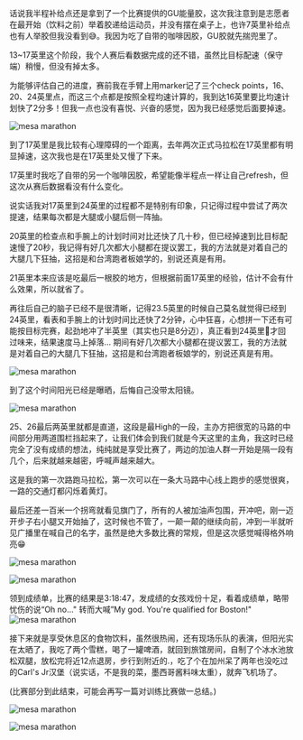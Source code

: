 
话说我半程补给点还是拿到了一个比赛提供的GU能量胶，这次我注意到是志愿者在最开始（饮料之前）举着胶递给运动员，并没有摆在桌子上，也许7英里补给点也有人举胶但我没看到😅。我因为吃了自带的咖啡因胶，GU胶就先揣兜里了。

13~17英里这个阶段，我个人赛后看数据完成的还不错，虽然比目标配速（保守端）稍慢，但没有掉太多。

为能够评估自己的进度，赛前我在手臂上用marker记了三个check points，16、20、24英里点，而这三个点都是按照全程均速计算的，我到达16英里要比均速计划快了2分多！但我一点也没有喜悦、兴奋的感觉，因为我已经感觉后面要掉速。

![mesa marathon](/img/2025-02-08-mesa-marathon/IMG_0068.jpg)

到了17英里是我比较有心理障碍的一个距离，去年两次正式马拉松在17英里都有明显掉速，这次我也是在17英里处又慢了下来。

17英里时我吃了自带的另一个咖啡因胶，希望能像半程点一样让自己refresh，但这次从赛后数据看没有什么变化。

说实话我对17英里到24英里的过程都不是特别有印象，只记得过程中尝试了两次提速，结果每次都是大腿或小腿后侧一阵抽。

20英里的检查点和手腕上的计划时间对比还快了几十秒，但已经掉速到比目标配速慢了20秒，我记得有好几次都大小腿都在提议罢工，我的方法就是对着自己的大腿几下狂抽，这招是和台湾跑者板娘学的，别说还真是有用。

21英里本来应该是吃最后一根胶的地方，但根据前面17英里的经验，估计不会有什么效果，所以就省了。

再往后自己的脑子已经不是很清晰，记得23.5英里的时候自己莫名就觉得已经到24英里，看表和手腕上的计划时间比还快了2分钟，心中狂喜，心想拼一下还有可能按目标完赛，起劲地冲了半英里（其实也只是8分迈），真正看到24英里🚩才回过味来，结果速度马上掉落… 期间有好几次都大小腿都在提议罢工，我的方法就是对着自己的大腿几下狂抽，这招是和台湾跑者板娘学的，别说还真是有用。

![mesa marathon](/img/2025-02-08-mesa-marathon/image_29.jpg)

到了这个时间阳光已经是曝晒，后悔自己没带太阳镜。

![mesa marathon](/img/2025-02-08-mesa-marathon/image_21.jpg)

25、26最后两英里就都是直道，这段是最High的一段，主办方把很宽的马路的中间部分用两道围栏挡起来了，让我们体会到我们就是今天这里的主角，我这时已经完全了没有成绩的想法，纯纯就是享受比赛了，两边的加油人群一开始是隔一段有几个，后来就越来越密，呼喊声越来越大。

这是我的第一次路跑马拉松，第一次可以在一条大马路中心线上跑步的感觉很爽，一路的交通灯都闪烁着黄灯。

最后还差一百米一个拐弯就看见旗门了，所有的人被加油声包围，开冲吧，刚一迈开步子右小腿又开始抽了，这时候也不管了，一颠一颠的继续向前，冲到一半就听见广播里在喊自己的名字，虽然是绝大多数比赛的常规，但是这次感觉喊得格外响亮😁

![mesa marathon](/img/2025-02-08-mesa-marathon/image_34.jpg)

![mesa marathon](/img/2025-02-08-mesa-marathon/image_16.jpg)

领到成绩单，比赛的结果是3:18:47，发成绩的女孩戏份十足，看着成绩单，略带忧伤的说“Oh no..." 转而大喊”My god. You're qualified for Boston!"
![mesa marathon](/img/2025-02-08-mesa-marathon/IMG_0099.jpg)

接下来就是享受休息区的食物饮料，虽然很热闹，还有现场乐队的表演，但阳光实在太晒了，我吃了两个雪糕，喝了一罐啤酒，就回到旅馆房间，自制了个冰水池放松双腿，放松完将近12点退房，步行到附近的.，吃了个在加州呆了两年也没吃过的Carl's Jr汉堡（说实话，不是我的菜，墨西哥酱料味太重），就奔飞机场了。

(比赛部分到此结束，可能会再写一篇对训练比赛做一总结。)

![mesa marathon](/img/2025-02-08-mesa-marathon/IMG_0103.jpg)

![mesa marathon](/img/2025-02-08-mesa-marathon/IMG_0104.jpg)

